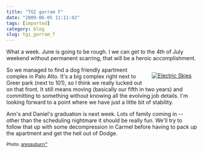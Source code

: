 ```yaml
---
title: "TGI gorram F"
date: "2009-06-05 11:11:42"
tags: [imported]
category: blog
slug: tgi_gorram_f
---
```


What a week. June is going to be rough. I we can get to the 4th of July weekend without permanent scarring, that will be a heroic accomplishment.

<div style="margin: 15px; float: right"><a href="http://www.flickr.com/photos/9993075@N06/3596141767/" title="Electric Skies" target="_blank"><img src="http://farm3.static.flickr.com/2478/3596141767_fa613f634f_m.jpg" alt="Electric Skies" border="0" /></a></div>

So we managed to find a dog friendly apartment complex in Palo Alto. It's a big complex right next to Greer park (next to 101), so I think we really lucked out on that front. It still means moving (basically our fifth in two years) and committing to something without knowing all the evolving job details. I'm looking forward to a point where we have just a little bit of stability.

Ann's and Daniel's graduation is next week. Lots of family coming in -- other than the scheduling nightmare it should be really fun. We'll try to follow that up with some decompression in Carmel before having to pack up the apartment and get the hell out of Dodge.

<small>Photo: <a href="http://www.flickr.com/photos/9993075@N06/3596141767/" title="aresauburn™" target="_blank">aresauburn™</a></small>
